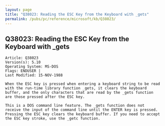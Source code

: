 ```yaml
---
layout: page
title: "Q38023: Reading the ESC Key from the Keyboard with _gets"
permalink: /pubs/pc/reference/microsoft/kb/Q38023/
---
```


## Q38023: Reading the ESC Key from the Keyboard with _gets

	Article: Q38023
	Version(s): 5.10
	Operating System: MS-DOS
	Flags: ENDUSER |
	Last Modified: 15-NOV-1988
	
	When the ESC key is pressed when entering a keyboard string to be read
	with the run-time library function _gets, it clears the keyboard
	buffer, and the only characters that are read by the _gets function
	are those pressed after the ESC key.
	
	This is a DOS command line feature. The _gets function does not
	receive the input of the command line until the ENTER key is pressed.
	Pressing the ESC key clears the keyboard buffer. If you need to accept
	the ESC key stroke, use the _getc function.
